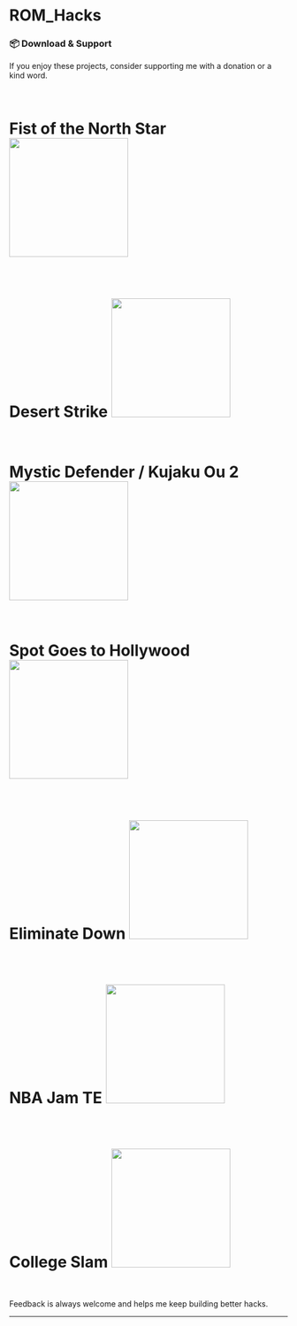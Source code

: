 <h1> ROM_Hacks</h1>
<h3>📦 Download & Support</h3>
<p>If you enjoy these projects, consider supporting me with a donation or a kind word.</p>
</br>

<h1> Fist of the North Star
<a href="https://irmaosver-ehotmailcom.itch.io/fist-of-the-north-start-a-hack-of-hokuto-no-ken/purchase">
<img src="https://img.shields.io/badge/Download_on_Itch.Io-fa5c5c" width="215" />
</a>
</h1>
</br>

<h1>Desert Strike
<a href="https://irmaosver-ehotmailcom.itch.io/desert-strike-ex/purchase">
<img src="https://img.shields.io/badge/Download_on_Itch.Io-fa5c5c" width="215" />
</a>
</h1>
</br>

<h1>Mystic Defender / Kujaku Ou 2
<a href="https://irmaosver-ehotmailcom.itch.io/peacock-king-2/purchase">
<img src="https://img.shields.io/badge/Download_on_Itch.Io-fa5c5c" width="215" />
</a>
</h1>
</br>

<h1>Spot Goes to Hollywood  
<a href="https://irmaosver-ehotmailcom.itch.io/spot-goes-to-hollywood-ex/purchase">
<img src="https://img.shields.io/badge/Download_on_Itch.Io-fa5c5c" width="215" />
</a>
</h1>
</br>

<h1>Eliminate Down
<a href="https://irmaosver-ehotmailcom.itch.io/eliminate-down-remix/purchase">
<img src="https://img.shields.io/badge/Download_on_Itch.Io-fa5c5c" width="215" />
</a>
</h1>
</br>

<h1>NBA Jam TE
<a href="https://irmaosver-ehotmailcom.itch.io/nba-jam-te-sram/purchase">
<img src="https://img.shields.io/badge/Download_on_Itch.Io-fa5c5c" width="215" />
</a>
</h1>
</br>

<h1>College Slam
<a href="https://irmaosver-ehotmailcom.itch.io/college-slam-sram/purchase">
<img src="https://img.shields.io/badge/Download_on_Itch.Io-fa5c5c" width="215" />
</a>
</h1>
</br>

Feedback is always welcome and helps me keep building better hacks.

---
